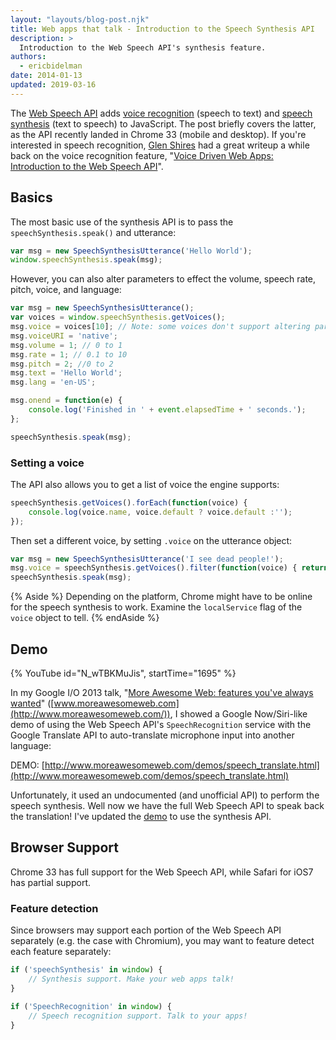 ```yaml
---
layout: "layouts/blog-post.njk"
title: Web apps that talk - Introduction to the Speech Synthesis API
description: >
  Introduction to the Web Speech API's synthesis feature.
authors:
  - ericbidelman
date: 2014-01-13
updated: 2019-03-16
---
```


The [Web Speech API](https://w3c.github.io/speech-api/speechapi.html) adds [voice recognition](https://w3c.github.io/speech-api/speechapi.html#speechreco-section) (speech to text) and [speech synthesis](https://w3c.github.io/speech-api/speechapi.html#tts-section) (text to speech) to JavaScript. The post briefly covers the latter, as the API recently landed in Chrome 33 (mobile and desktop). If you're interested in speech recognition, [Glen Shires](https://www.html5rocks.com/profiles/#glenshires) had a great writeup a while back on the voice recognition feature, "[Voice Driven Web Apps: Introduction to the Web Speech API](https://developers.google.com/web/updates/2013/01/Voice-Driven-Web-Apps-Introduction-to-the-Web-Speech-API)".

## Basics

The most basic use of the synthesis API is to pass the `speechSynthesis.speak()` and utterance:

```js
var msg = new SpeechSynthesisUtterance('Hello World');
window.speechSynthesis.speak(msg);
```

However, you can also alter parameters to effect the volume, speech rate, pitch, voice, and language:

```js
var msg = new SpeechSynthesisUtterance();
var voices = window.speechSynthesis.getVoices();
msg.voice = voices[10]; // Note: some voices don't support altering params
msg.voiceURI = 'native';
msg.volume = 1; // 0 to 1
msg.rate = 1; // 0.1 to 10
msg.pitch = 2; //0 to 2
msg.text = 'Hello World';
msg.lang = 'en-US';

msg.onend = function(e) {
    console.log('Finished in ' + event.elapsedTime + ' seconds.');
};

speechSynthesis.speak(msg);
```

### Setting a voice

The API also allows you to get a list of voice the engine supports:

```js
speechSynthesis.getVoices().forEach(function(voice) {
    console.log(voice.name, voice.default ? voice.default :'');
});
```

Then set a different voice, by setting `.voice` on the utterance object:

```js
var msg = new SpeechSynthesisUtterance('I see dead people!');
msg.voice = speechSynthesis.getVoices().filter(function(voice) { return voice.name == 'Whisper'; })[0];
speechSynthesis.speak(msg);
```

{% Aside %}
Depending on the platform, Chrome might have to be online for the speech synthesis to work. Examine the `localService` flag of the `voice` object to tell.
{% endAside %}

## Demo

{% YouTube id="N_wTBKMuJis", startTime="1695" %}


In my Google I/O 2013 talk, "[More Awesome Web: features you've always wanted](http://www.moreawesomeweb.com/)" ([www.moreawesomeweb.com](http://www.moreawesomeweb.com/)), I showed a Google Now/Siri-like demo of using the Web Speech API's `SpeechRecognition` service with the Google Translate API to auto-translate microphone input into another language:


DEMO: [http://www.moreawesomeweb.com/demos/speech_translate.html](http://www.moreawesomeweb.com/demos/speech_translate.html)

Unfortunately, it used an undocumented (and unofficial API) to perform the speech synthesis. Well now we have the full Web Speech API to speak back the translation! I've updated the [demo](http://www.moreawesomeweb.com/demos/speech_translate.html) to use the synthesis API.

## Browser Support

Chrome 33 has full support for the Web Speech API, while Safari for iOS7 has partial support.

### Feature detection

Since browsers may support each portion of the Web Speech API separately (e.g. the case with Chromium), you may want to feature detect each feature separately:


```js
if ('speechSynthesis' in window) {
    // Synthesis support. Make your web apps talk!
}

if ('SpeechRecognition' in window) {
    // Speech recognition support. Talk to your apps!
}
```


